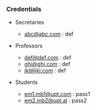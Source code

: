 ### Credentials


* Secretaries
  - abc@abc.com : def

* Professors
  - def@def.com : def
  - ghi@ghi.com : def
  - jkl@jkl.com : def

* Students
  - em1.mb1@upt.com : pass1
  - em2.mb2@upt.al  : pass2